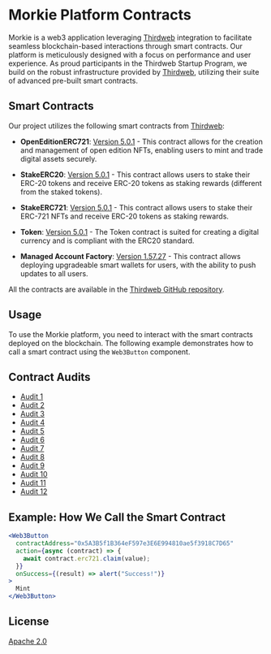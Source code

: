 # Morkie Platform Contracts

Morkie is a web3 application leveraging [Thirdweb](https://thirdweb.com/) integration to facilitate seamless blockchain-based interactions through smart contracts. Our platform is meticulously designed with a focus on performance and user experience. As proud participants in the Thirdweb Startup Program, we build on the robust infrastructure provided by [Thirdweb](https://thirdweb.com/), utilizing their suite of advanced pre-built smart contracts.

## Smart Contracts

Our project utilizes the following smart contracts from [Thirdweb](https://thirdweb.com/):

- **OpenEditionERC721**: [Version 5.0.1](https://thirdweb.com/thirdweb.eth/OpenEditionERC721/5.0.1) - This contract allows for the creation and management of open edition NFTs, enabling users to mint and trade digital assets securely.

- **StakeERC20**: [Version 5.0.1](https://thirdweb.com/thirdweb.eth/TokenStake) - This contract allows users to stake their ERC-20 tokens and receive ERC-20 tokens as staking rewards (different from the staked tokens).

- **StakeERC721**: [Version 5.0.1](https://thirdweb.com/thirdweb.eth/NFTStake) - This contract allows users to stake their ERC-721 NFTs and receive ERC-20 tokens as staking rewards.

- **Token**: [Version 5.0.1](https://thirdweb.com/thirdweb.eth/TokenERC20) - The Token contract is suited for creating a digital currency and is compliant with the ERC20 standard.

- **Managed Account Factory**: [Version 1.57.27](https://thirdweb.com/thirdweb.eth/ManagedAccountFactory) - This contract allows deploying upgradeable smart wallets for users, with the ability to push updates to all users.

All the contracts are available in the [Thirdweb GitHub repository](https://github.com/thirdweb-dev/contracts).


## Usage

To use the Morkie platform, you need to interact with the smart contracts deployed on the blockchain. The following example demonstrates how to call a smart contract using the `Web3Button` component.

## Contract Audits

- [Audit 1](audit-reports/audit-1.pdf)
- [Audit 2](audit-reports/audit-2.pdf)
- [Audit 3](audit-reports/audit-3.pdf)
- [Audit 4](audit-reports/audit-4.pdf)
- [Audit 5](audit-reports/audit-5.pdf)
- [Audit 6](audit-reports/audit-6.pdf)
- [Audit 7](audit-reports/audit-7.pdf)
- [Audit 8](audit-reports/audit-8.pdf)
- [Audit 9](audit-reports/audit-9.pdf)
- [Audit 10](audit-reports/audit-10.pdf)
- [Audit 11](audit-reports/audit-11.pdf)
- [Audit 12](audit-reports/audit-12.pdf)

## Example: How We Call the Smart Contract

```jsx
<Web3Button
  contractAddress="0x5A3B5f1B364eF597e3E6E994810ae5f3918C7D65"
  action={async (contract) => {
    await contract.erc721.claim(value);
  }}
  onSuccess={(result) => alert("Success!")}
>
  Mint
</Web3Button> 
```

## License

[Apache 2.0](https://www.apache.org/licenses/LICENSE-2.0.txt)
